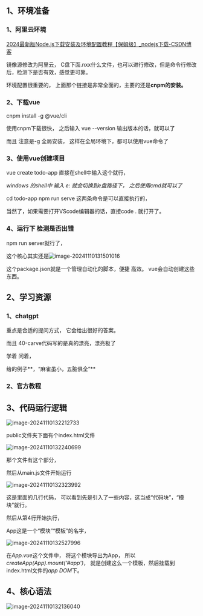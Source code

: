 ## 1、环境准备

### 1、阿里云环境

[2024最新版Node.js下载安装及环境配置教程【保姆级】_nodejs下载-CSDN博客](https://blog.csdn.net/WHF__/article/details/129362462)

镜像源修改为阿里云，  C盘下面.nxx什么文件，也可以进行修改，但是命令行修改后，检测下是否有效，感觉更可靠。

环境配置很重要的， 上面那个链接是非常全面的，主要的还是**cnpm的安装。**

### 2、下载vue

cnpm install -g @vue/cli 

使用cnpm下载很快， 之后输入  vue --version  输出版本的话，就可以了

而且 注意是-g  全局安装， 这样在全局环境下，都可以使用vue命令了

### 3、使用vue创建项目

vue create todo-app   直接在shell中输入这个就行，

*windows 的shell中 输入 e:  就会切换到e盘路径下， 之后使用cmd就可以了*

cd todo-app
npm run serve  这两条命令是可以直接执行的，

当然了，如果需要打开VScode编辑器的话，直接code .  就打开了。

### 4、运行下 检测是否出错

npm run server就行了，

这个核心其实还是![image-20241110131501016](E:\ANJUOtherFiles\TyporaPics\image-20241110131501016.png)

这个package.json就是一个管理自动化的脚本，便捷 高效。  vue会自动创建这些东西。

## 2、学习资源

### 1、chatgpt

重点是合适的提问方式， 它会给出很好的答案。

而且  40-carve代码写的是真的漂亮，漂亮极了

学着 问着，

给的例子**，“麻雀虽小，五脏俱全”**

### 2、官方教程

## 3、代码运行逻辑

![image-20241110132212733](E:\ANJUOtherFiles\TyporaPics\image-20241110132212733.png)

public文件夹下面有个index.html文件

![image-20241110132240699](E:\ANJUOtherFiles\TyporaPics\image-20241110132240699.png)

那个文件有这个部分，

然后从main.js文件开始运行

![image-20241110132323992](E:\ANJUOtherFiles\TyporaPics\image-20241110132323992.png)

这是里面的几行代码， 可以看到先是引入了一些内容，这当成“代码块”，“模块”就行。

然后从第4行开始执行，

App这是一个“模块”“模板”的名字，

![image-20241110132527996](E:\ANJUOtherFiles\TyporaPics\image-20241110132527996.png)

在*App.vue*这个文件中， 将这个模块导出为App， 所以*createApp(App).mount('#app')*， 就是创建这么一个模板，然后挂载到index.html文件的*app DOM*下。

## 4、核心语法



![image-20241110132136040](E:\ANJUOtherFiles\TyporaPics\image-20241110132136040.png)

